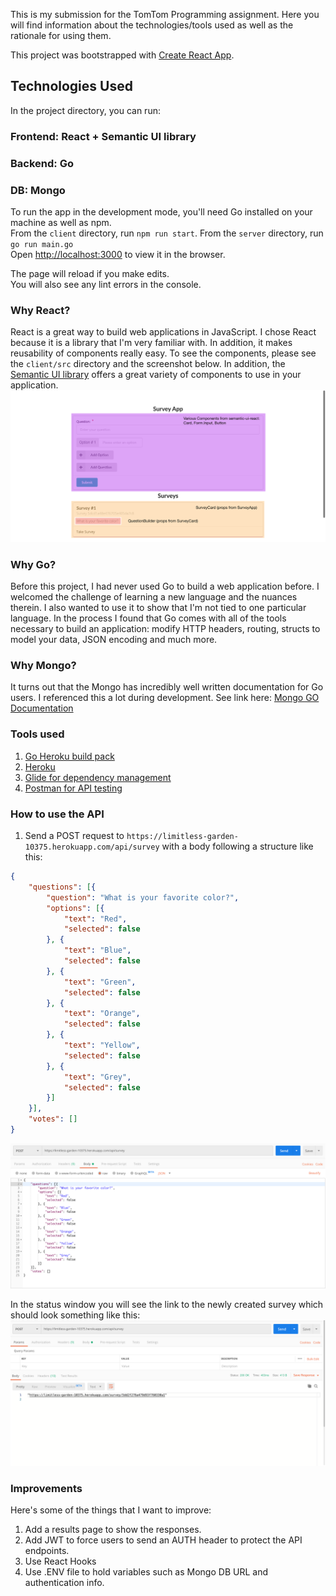 This is my submission for the TomTom Programming assignment.  Here you will find information about the technologies/tools used as well as the rationale for using them.  

This project was bootstrapped with [Create React App](https://github.com/facebook/create-react-app).

## Technologies Used

In the project directory, you can run:

### Frontend: React + Semantic UI library
### Backend:  Go
### DB:  Mongo

To run the app in the development mode, you'll need Go installed on your machine as well as npm.<br>
From the `client` directory, run `npm run start`.  From the `server` directory, run `go run main.go`<br>
Open [http://localhost:3000](http://localhost:3000) to view it in the browser.

The page will reload if you make edits.<br>
You will also see any lint errors in the console.

### Why React?

React is a great way to build web applications in JavaScript.  I chose React because it is a library that I'm very familiar with.  In addition, it makes reusability of components really easy. To see the components, please see the `client/src` directory and the screenshot below. In addition, the [Semantic UI library](https://react.semantic-ui.com/) offers a great variety of components to use in your application.
![build post req](screenshots/surveyhome.png)

### Why Go?
Before this project, I had never used Go to build a web application before.  I welcomed the challenge of learning a new language and the nuances therein.  I also wanted to use it to show that I'm not tied to one particular language.  In the process I found that Go comes with all of the tools necessary to build an application: modify HTTP headers, routing, structs to model your data, JSON encoding and much more.  


### Why Mongo?
It turns out that the Mongo has incredibly well written documentation for Go users.  I referenced this a lot during development. See link here: [Mongo GO Documentation](https://docs.mongodb.com/manual/crud/) 

### Tools used
1. [Go Heroku build pack](https://github.com/heroku/heroku-buildpack-go)
2. [Heroku](https://dashboard.heroku.com/login)
3. [Glide for dependency management](https://github.com/Masterminds/glide)
4. [Postman for API testing](https://www.getpostman.com/)

### How to use the API
1. Send a POST request to `https://limitless-garden-10375.herokuapp.com/api/survey` with a body following a  structure like this:
```json
{
	"questions": [{
		"question": "What is your favorite color?",
		"options": [{
			"text": "Red",
			"selected": false
		}, {
			"text": "Blue",
			"selected": false
		}, {
			"text": "Green",
			"selected": false
		}, {
			"text": "Orange",
			"selected": false
		}, {
			"text": "Yellow",
			"selected": false
		}, {
			"text": "Grey",
			"selected": false
		}]
	}],
	"votes": []
}
```
![build post req](screenshots/buildpostreq.png)

In the status window you will see the link to the newly created survey which should look something like this:
![post req result](screenshots/postresult.png)



### Improvements
Here's some of the things that I want to improve:
1. Add a results page to show the responses.  
2. Add JWT to force users to send an AUTH header to protect the API endpoints.
3. Use React Hooks
4. Use .ENV file to hold variables such as Mongo DB URL and authentication info. 
